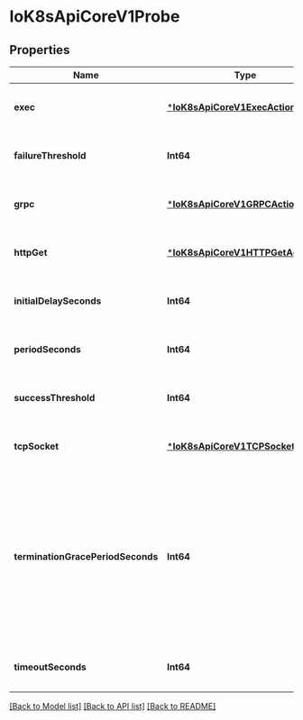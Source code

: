 # IoK8sApiCoreV1Probe


## Properties
Name | Type | Description | Notes
------------ | ------------- | ------------- | -------------
**exec** | [***IoK8sApiCoreV1ExecAction**](IoK8sApiCoreV1ExecAction.md) |  | [optional] [default to nothing]
**failureThreshold** | **Int64** | Minimum consecutive failures for the probe to be considered failed after having succeeded. Defaults to 3. Minimum value is 1. | [optional] [default to nothing]
**grpc** | [***IoK8sApiCoreV1GRPCAction**](IoK8sApiCoreV1GRPCAction.md) |  | [optional] [default to nothing]
**httpGet** | [***IoK8sApiCoreV1HTTPGetAction**](IoK8sApiCoreV1HTTPGetAction.md) |  | [optional] [default to nothing]
**initialDelaySeconds** | **Int64** | Number of seconds after the container has started before liveness probes are initiated. More info: https://kubernetes.io/docs/concepts/workloads/pods/pod-lifecycle#container-probes | [optional] [default to nothing]
**periodSeconds** | **Int64** | How often (in seconds) to perform the probe. Default to 10 seconds. Minimum value is 1. | [optional] [default to nothing]
**successThreshold** | **Int64** | Minimum consecutive successes for the probe to be considered successful after having failed. Defaults to 1. Must be 1 for liveness and startup. Minimum value is 1. | [optional] [default to nothing]
**tcpSocket** | [***IoK8sApiCoreV1TCPSocketAction**](IoK8sApiCoreV1TCPSocketAction.md) |  | [optional] [default to nothing]
**terminationGracePeriodSeconds** | **Int64** | Optional duration in seconds the pod needs to terminate gracefully upon probe failure. The grace period is the duration in seconds after the processes running in the pod are sent a termination signal and the time when the processes are forcibly halted with a kill signal. Set this value longer than the expected cleanup time for your process. If this value is nil, the pod&#39;s terminationGracePeriodSeconds will be used. Otherwise, this value overrides the value provided by the pod spec. Value must be non-negative integer. The value zero indicates stop immediately via the kill signal (no opportunity to shut down). This is a beta field and requires enabling ProbeTerminationGracePeriod feature gate. Minimum value is 1. spec.terminationGracePeriodSeconds is used if unset. | [optional] [default to nothing]
**timeoutSeconds** | **Int64** | Number of seconds after which the probe times out. Defaults to 1 second. Minimum value is 1. More info: https://kubernetes.io/docs/concepts/workloads/pods/pod-lifecycle#container-probes | [optional] [default to nothing]


[[Back to Model list]](../README.md#models) [[Back to API list]](../README.md#api-endpoints) [[Back to README]](../README.md)


